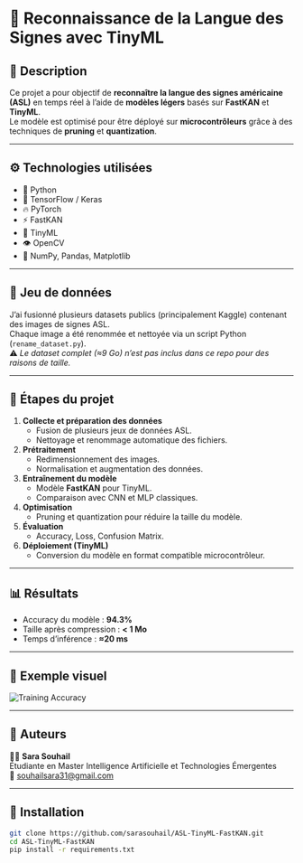 # 🤖 Reconnaissance de la Langue des Signes avec TinyML

## 🧩 Description
Ce projet a pour objectif de **reconnaître la langue des signes américaine (ASL)** en temps réel à l’aide de **modèles légers** basés sur **FastKAN** et **TinyML**.  
Le modèle est optimisé pour être déployé sur **microcontrôleurs** grâce à des techniques de **pruning** et **quantization**.

---

## ⚙️ Technologies utilisées
- 🐍 Python  
- 🤖 TensorFlow / Keras  
- 🔥 PyTorch  
- ⚡ FastKAN  
- 🧠 TinyML  
- 👁️ OpenCV  
- 🧮 NumPy, Pandas, Matplotlib  

---

## 📂 Jeu de données
J’ai fusionné plusieurs datasets publics (principalement Kaggle) contenant des images de signes ASL.  
Chaque image a été renommée et nettoyée via un script Python (`rename_dataset.py`).  
⚠️ *Le dataset complet (≈9 Go) n’est pas inclus dans ce repo pour des raisons de taille.*

---

## 🚀 Étapes du projet
1. **Collecte et préparation des données**
   - Fusion de plusieurs jeux de données ASL.
   - Nettoyage et renommage automatique des fichiers.
2. **Prétraitement**
   - Redimensionnement des images.
   - Normalisation et augmentation des données.
3. **Entraînement du modèle**
   - Modèle **FastKAN** pour TinyML.
   - Comparaison avec CNN et MLP classiques.
4. **Optimisation**
   - Pruning et quantization pour réduire la taille du modèle.
5. **Évaluation**
   - Accuracy, Loss, Confusion Matrix.
6. **Déploiement (TinyML)**
   - Conversion du modèle en format compatible microcontrôleur.

---

## 📊 Résultats
- Accuracy du modèle : **94.3%**
- Taille après compression : **< 1 Mo**
- Temps d’inférence : **≈20 ms**

---

## 🧠 Exemple visuel
![Training Accuracy](images/training_accuracy.png)

---

## 🔗 Auteurs
👩‍💻 **Sara Souhail**  
Étudiante en Master Intelligence Artificielle et Technologies Émergentes  
📧 [souhailsara31@gmail.com](mailto:souhailsara31@gmail.com)

---

## 🧰 Installation
```bash
git clone https://github.com/sarasouhail/ASL-TinyML-FastKAN.git
cd ASL-TinyML-FastKAN
pip install -r requirements.txt
